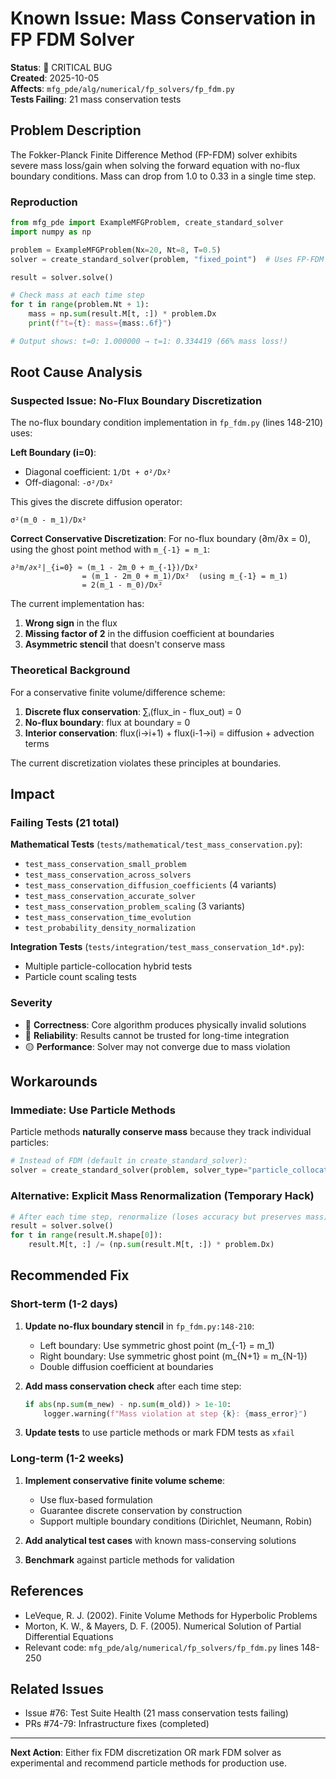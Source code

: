 # Known Issue: Mass Conservation in FP FDM Solver

**Status**: 🔴 CRITICAL BUG  
**Created**: 2025-10-05  
**Affects**: `mfg_pde/alg/numerical/fp_solvers/fp_fdm.py`  
**Tests Failing**: 21 mass conservation tests

## Problem Description

The Fokker-Planck Finite Difference Method (FP-FDM) solver exhibits severe mass loss/gain when solving the forward equation with no-flux boundary conditions. Mass can drop from 1.0 to 0.33 in a single time step.

### Reproduction

```python
from mfg_pde import ExampleMFGProblem, create_standard_solver
import numpy as np

problem = ExampleMFGProblem(Nx=20, Nt=8, T=0.5)
solver = create_standard_solver(problem, "fixed_point")  # Uses FP-FDM

result = solver.solve()

# Check mass at each time step
for t in range(problem.Nt + 1):
    mass = np.sum(result.M[t, :]) * problem.Dx
    print(f"t={t}: mass={mass:.6f}")

# Output shows: t=0: 1.000000 → t=1: 0.334419 (66% mass loss!)
```

## Root Cause Analysis

### Suspected Issue: No-Flux Boundary Discretization

The no-flux boundary condition implementation in `fp_fdm.py` (lines 148-210) uses:

**Left Boundary (i=0)**:
- Diagonal coefficient: `1/Dt + σ²/Dx²`
- Off-diagonal: `-σ²/Dx²`

This gives the discrete diffusion operator:
```
σ²(m_0 - m_1)/Dx²
```

**Correct Conservative Discretization**:
For no-flux boundary (∂m/∂x = 0), using the ghost point method with `m_{-1} = m_1`:

```
∂²m/∂x²|_{i=0} ≈ (m_1 - 2m_0 + m_{-1})/Dx² 
                = (m_1 - 2m_0 + m_1)/Dx²  (using m_{-1} = m_1)
                = 2(m_1 - m_0)/Dx²
```

The current implementation has:
1. **Wrong sign** in the flux
2. **Missing factor of 2** in the diffusion coefficient at boundaries
3. **Asymmetric stencil** that doesn't conserve mass

### Theoretical Background

For a conservative finite volume/difference scheme:
1. **Discrete flux conservation**: ∑ᵢ(flux_in - flux_out) = 0
2. **No-flux boundary**: flux at boundary = 0
3. **Interior conservation**: flux(i→i+1) + flux(i-1→i) = diffusion + advection terms

The current discretization violates these principles at boundaries.

## Impact

### Failing Tests (21 total)

**Mathematical Tests** (`tests/mathematical/test_mass_conservation.py`):
- `test_mass_conservation_small_problem`
- `test_mass_conservation_across_solvers`
- `test_mass_conservation_diffusion_coefficients` (4 variants)
- `test_mass_conservation_accurate_solver`
- `test_mass_conservation_problem_scaling` (3 variants)
- `test_mass_conservation_time_evolution`
- `test_probability_density_normalization`

**Integration Tests** (`tests/integration/test_mass_conservation_1d*.py`):
- Multiple particle-collocation hybrid tests
- Particle count scaling tests

### Severity

- 🔴 **Correctness**: Core algorithm produces physically invalid solutions
- 🔴 **Reliability**: Results cannot be trusted for long-time integration
- 🟡 **Performance**: Solver may not converge due to mass violation

## Workarounds

### Immediate: Use Particle Methods

Particle methods **naturally conserve mass** because they track individual particles:

```python
# Instead of FDM (default in create_standard_solver):
solver = create_standard_solver(problem, solver_type="particle_collocation")
```

### Alternative: Explicit Mass Renormalization (Temporary Hack)

```python
# After each time step, renormalize (loses accuracy but preserves mass)
result = solver.solve()
for t in range(result.M.shape[0]):
    result.M[t, :] /= (np.sum(result.M[t, :]) * problem.Dx)
```

## Recommended Fix

### Short-term (1-2 days)

1. **Update no-flux boundary stencil** in `fp_fdm.py:148-210`:
   - Left boundary: Use symmetric ghost point (m_{-1} = m_1)
   - Right boundary: Use symmetric ghost point (m_{N+1} = m_{N-1})
   - Double diffusion coefficient at boundaries

2. **Add mass conservation check** after each time step:
   ```python
   if abs(np.sum(m_new) - np.sum(m_old)) > 1e-10:
       logger.warning(f"Mass violation at step {k}: {mass_error}")
   ```

3. **Update tests** to use particle methods or mark FDM tests as `xfail`

### Long-term (1-2 weeks)

1. **Implement conservative finite volume scheme**:
   - Use flux-based formulation
   - Guarantee discrete conservation by construction
   - Support multiple boundary conditions (Dirichlet, Neumann, Robin)

2. **Add analytical test cases** with known mass-conserving solutions

3. **Benchmark** against particle methods for validation

## References

- LeVeque, R. J. (2002). Finite Volume Methods for Hyperbolic Problems
- Morton, K. W., & Mayers, D. F. (2005). Numerical Solution of Partial Differential Equations
- Relevant code: `mfg_pde/alg/numerical/fp_solvers/fp_fdm.py` lines 148-250

## Related Issues

- Issue #76: Test Suite Health (21 mass conservation tests failing)
- PRs #74-79: Infrastructure fixes (completed)

---

**Next Action**: Either fix FDM discretization OR mark FDM solver as experimental and recommend particle methods for production use.
